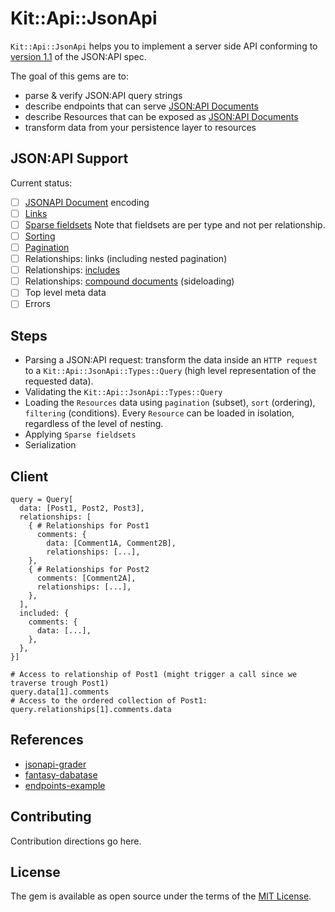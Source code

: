 # Kit::Api::JsonApi

`Kit::Api::JsonApi` helps you to implement a server side API conforming to [version 1.1](https://jsonapi.org/format/1.1/) of the JSON:API spec.

The goal of this gems are to:
- parse & verify JSON:API query strings
- describe endpoints that can serve [JSON:API Documents](http://jsonapi.org/format)
- describe Resources that can be exposed as [JSON:API Documents](http://jsonapi.org/format)
- transform data from your persistence layer to resources

## JSON:API Support

Current status:

- [ ] [JSONAPI Document](http://jsonapi.org/format/#document-top-level) encoding
- [ ] [Links](http://jsonapi.org/format/#document-links)
- [ ] [Sparse fieldsets](https://jsonapi.org/format/#fetching-sparse-fieldsets) Note that fieldsets are per type and not per relationship.
- [ ] [Sorting](https://jsonapi.org/format/#fetching-sorting)
- [ ] [Pagination](https://jsonapi.org/format/#fetching-pagination)
- [ ] Relationships: links (including nested pagination)
- [ ] Relationships: [includes](https://jsonapi.org/format/#fetching-includes)
- [ ] Relationships: [compound documents](http://jsonapi.org/format/#document-compound-documents) (sideloading)
- [ ] Top level meta data
- [ ] Errors

## Steps

- Parsing a JSON:API request: transform the data inside an `HTTP request` to a `Kit::Api::JsonApi::Types::Query` (high level representation of the requested data).
- Validating the `Kit::Api::JsonApi::Types::Query`
- Loading the `Resources` data using `pagination` (subset), `sort` (ordering), `filtering` (conditions). Every `Resource` can be loaded in isolation, regardless of the level of nesting.
- Applying `Sparse fieldsets`
- Serialization

## Client

```
query = Query[
  data: [Post1, Post2, Post3],
  relationships: [
    { # Relationships for Post1
      comments: {
        data: [Comment1A, Comment2B],
        relationships: [...], 
    },
    { # Relationships for Post2
      comments: [Comment2A],
      relationships: [...],
    },
  ],
  included: {
    comments: {
      data: [...],
    },
  },
}]

# Access to relationship of Post1 (might trigger a call since we traverse trough Post1)
query.data[1].comments
# Access to the ordered collection of Post1:
query.relationships[1].comments.data
```

## References

- [jsonapi-grader](https://github.com/beauby/jsonapi-grader)
- [fantasy-dabatase](https://github.com/endpoints/fantasy-database)
- [endpoints-example](https://github.com/endpoints/endpoints-example)

## Contributing
Contribution directions go here.

## License
The gem is available as open source under the terms of the [MIT License](https://opensource.org/licenses/MIT).
